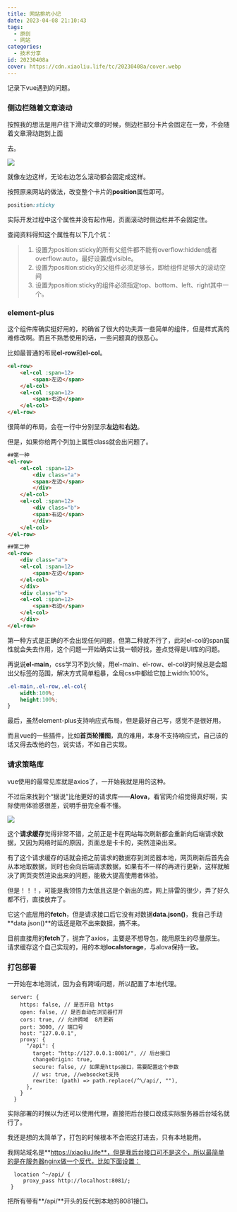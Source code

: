 ```yaml
---
title: 网站排坑小记
date: 2023-04-08 21:10:43
tags:
  - 原创
  - 网站
categories:
  - 技术分享
id: 20230408a
cover: https://cdn.xiaoliu.life/tc/20230408a/cover.webp
---
```


记录下vue遇到的问题。

### 侧边栏随着文章滚动

按照我的想法是用户往下滑动文章的时候，侧边栏部分卡片会固定在一旁，不会随着文章滑动跑到上面

去。

![](https://cdn.xiaoliu.life/tc/20230408a/1.webp)

就像左边这样，无论右边怎么滚动都会固定成这样。

按照原来网站的做法，改变整个卡片的**position**属性即可。

```css
position:sticky
```

实际开发过程中这个属性并没有起作用，页面滚动时侧边栏并不会固定住。

查阅资料得知这个属性有以下几个坑：

> 1. 设置为position:sticky的所有父组件都不能有overflow:hidden或者overflow:auto，最好设置成visible。
> 2. 设置为position:sticky的父组件必须足够长，即给组件足够大的滚动空间
> 3. 设置为position:sticky的组件必须指定top、bottom、left、right其中一个。

### element-plus

这个组件库确实挺好用的，的确省了很大的功夫弄一些简单的组件，但是样式真的难修改啊。而且不熟悉使用的话，一些问题真的很恶心。

比如最普通的布局**el-row**和**el-col**。

```html
<el-row>
	<el-col :span=12>
        <span>左边</span>
    </el-col>
    <el-col :span=12>
        <span>右边</span>
    </el-col>
</el-row>
```

很简单的布局，会在一行中分别显示**左边**和**右边**。

但是，如果你给两个列加上属性class就会出问题了。

```html
##第一种
<el-row>
	<el-col :span=12>
        <div class="a">
        <span>左边</span>
        </div>
    </el-col>
    <el-col :span=12>
        <div class="b">
        <span>右边</span>
        </div>
    </el-col>
</el-row>

##第二种
<el-row>
    <div class="a">
	<el-col :span=12>
        <span>左边</span>
    </el-col>
    </div>
    <div class="b">
    <el-col :span=12>
        <span>右边</span>
    </el-col>
    </div>
</el-row>
```

第一种方式是正确的不会出现任何问题，但第二种就不行了，此时el-col的span属性就会失去作用，这个问题一开始确实让我一顿好找，差点觉得是UI库的问题。

再说说**el-main**，css学习不到火候，用el-main、el-row、el-col的时候总是会超出父标签的范围，解决方式简单粗暴，全局css中都给它加上width:100%。

```css
.el-main,.el-row,.el-col{
	width:100%;
	height:100%;
}
```

最后，虽然element-plus支持响应式布局，但是最好自己写，感觉不是很好用。

而且vue的一些插件，比如**首页轮播图**，真的难用，本身不支持响应式，自己该的话又得去改他的包，说实话，不如自己实现。

### 请求策略库

vue使用的最常见库就是axios了，一开始我就是用的这种。

不过后来找到个“据说”比他更好的请求库——**Alova**，看官网介绍觉得真好啊，实际使用体验感很差，说明手册完全看不懂。

![](https://cdn.xiaoliu.life/tc/20230408a/2.webp)

这个**请求缓存**觉得非常不错，之前正是卡在网站每次刷新都会重新向后端请求数据，又因为网络时延的原因，页面总是卡卡的，突然渲染出来。

有了这个请求缓存的话就会把之前请求的数据存到浏览器本地，网页刷新后首先会从本地取数据，同时也会向后端请求数据，如果有不一样的再进行更新，这样就解决了网页突然渲染出来的问题，能极大提高使用者体验。

但是！！！，可能是我领悟力太低且这是个新出的库，网上排雷的很少，弄了好久都不行，直接放弃了。

它这个底层用的**fetch**，但是请求接口后它没有对数据**data.json()**，我自己手动**data.json()**的话还是取不出来数据，搞不来。

目前直接用的**fetch**了，抛弃了axios，主要是不想导包，能用原生的尽量原生。请求缓存这个自己实现的，用的本地**localstorage**，与alova保持一致。

### 打包部署

一开始在本地测试，因为会有跨域问题，所以配置了本地代理。

```
 server: {
    https: false, // 是否开启 https
    open: false, // 是否自动在浏览器打开
    cors: true, // 允许跨域  8月更新
    port: 3000, // 端口号
    host: "127.0.0.1",
    proxy: {
      "/api": {
        target: "http://127.0.0.1:8081/", // 后台接口
        changeOrigin: true,
        secure: false, // 如果是https接口，需要配置这个参数
        // ws: true, //websocket支持
        rewrite: (path) => path.replace(/^\/api/, ""),
      },
    }
  }
```

实际部署的时候以为还可以使用代理，直接把后台接口改成实际服务器后台域名就行了。

我还是想的太简单了，打包的时候根本不会把这打进去，只有本地能用。

我网站域名是**https://xiaoliu.life**，但是我后台接口可不是这个，所以最简单的是在服务器nginx做一个反代，比如下面设置：

```shell
  location ^~/api/ {
     proxy_pass http://localhost:8081/;
 }
```

把所有带有**/api/**开头的反代到本地的8081接口。

